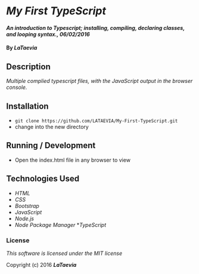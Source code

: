 # _My First TypeScript_

#### _An introduction to Typescript; installing, compiling, declaring classes, and looping syntax., 06/02/2016_

#### By _**LaTaevia**_

## Description

_Multiple complied typescript files, with the JavaScript output in the browser console._

## Installation

* `git clone https://github.com/LATAEVIA/My-First-TypeScript.git`
* change into the new directory

## Running / Development

* Open the index.html file in any browser to view

## Technologies Used

* _HTML_
* _CSS_
* _Bootstrap_
* _JavaScript_
* _Node.js_
* _Node Package Manager_
*_TypeScript_

### License

*This software is licensed under the MIT license*

Copyright (c) 2016 **_LaTaevia_**

